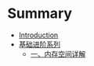 # Summary

* [Introduction](README.md)
* [基础进阶系列](ji-chu-jin-jie-xi-lie.md)
  * [一、内存空间详解](ji-chu-jin-jie-xi-lie/yi-3001-nei-cun-kong-jian-xiang-jie.md)

